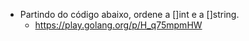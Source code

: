 - Partindo do código abaixo, ordene a []int e a []string.
    - https://play.golang.org/p/H_q75mpmHW